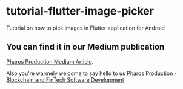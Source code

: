 # tutorial-flutter-image-picker

Tutorial on how to pick images in Flutter application for Android

## You can find it in our Medium publication
[Pharos Production Medium Article](https://medium.com/pharos-production/flutter-image-picker-in-android-application-e2f9bc317c0b).

Also you're warmely welcome to say hello to us
[Pharos Production - Blockchain and FinTech Software Development](https://pharosproduction.com)
